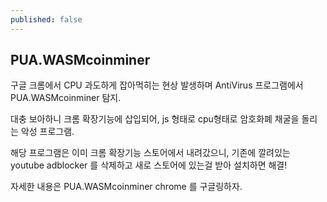 ```yaml
---
published: false
---
```

## PUA.WASMcoinminer

구글 크롬에서 CPU 과도하게 잡아먹히는 현상 발생하며 AntiVirus 프로그램에서 PUA.WASMcoinminer 탐지.

대충 보아하니  크롬 확장기능에 삽입되어,  js 형태로 cpu형태로 암호화폐 채굴을 돌리는 악성 프로그램.

해당 프로그램은 이미 크롬 확장기능 스토어에서 내려갔으니, 기존에 깔려있는 youtube adblocker 를 삭제하고 새로 스토어에 있는걸 받아 설치하면 해결!

자세한 내용은 PUA.WASMcoinminer chrome 를 구글링하자.


